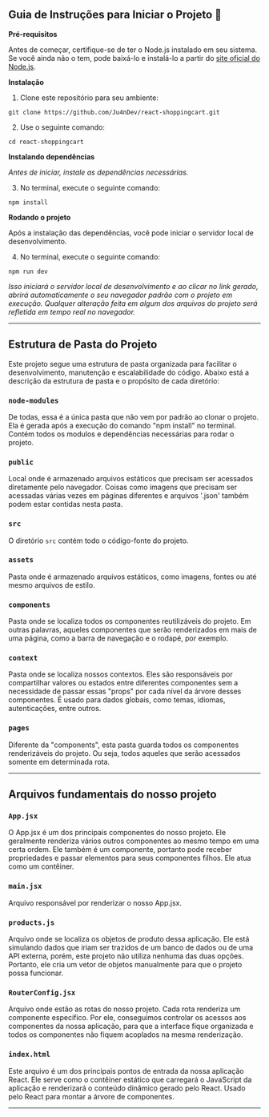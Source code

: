 ## Guia de Instruções para Iniciar o Projeto 🚀

**Pré-requisitos**

Antes de começar, certifique-se de ter o Node.js instalado em seu sistema. Se você ainda não o tem, pode baixá-lo e instalá-lo a partir do [site oficial do Node.js](https://nodejs.org/).

**Instalação**

1. Clone este repositório para seu ambiente:
~~~node 
git clone https://github.com/Ju4nDev/react-shoppingcart.git
~~~

2. Use o seguinte comando:
~~~node
cd react-shoppingcart
~~~

**Instalando dependências**

*Antes de iniciar, instale as dependências necessárias.*

3. No terminal, execute o seguinte comando:
~~~ node
npm install
~~~

**Rodando o projeto**

Após a instalação das dependências, você pode iniciar o servidor local de desenvolvimento.

4. No terminal, execute o seguinte comando:
~~~ node
npm run dev
~~~

*Isso iniciará o servidor local de desenvolvimento e ao clicar no link gerado, abrirá automaticamente o seu navegador padrão com o projeto em execução. Qualquer alteração feita em algum dos arquivos do projeto será refletida em tempo real no navegador.*

________________________________________________________________________________________________________________________________________________

## Estrutura de Pasta do Projeto

Este projeto segue uma estrutura de pasta organizada para facilitar o desenvolvimento, manutenção e escalabilidade do código. Abaixo está a descrição da estrutura de pasta e o propósito de cada diretório:


### `node-modules`

De todas, essa é a única pasta que não vem por padrão ao clonar o projeto. Ela é gerada após a execução do comando "npm install" no terminal. Contém todos os modulos e dependências necessárias para rodar o projeto.


### `public`

Local onde é armazenado arquivos estáticos que precisam ser acessados diretamente pelo navegador. Coisas como imagens que precisam ser acessadas várias vezes em páginas diferentes e arquivos '.json' também podem estar contidas nesta pasta.


### `src`

O diretório `src` contém todo o código-fonte do projeto.


### `assets`

Pasta onde é armazenado arquivos estáticos, como imagens, fontes ou até mesmo arquivos de estilo.


### `components`

Pasta onde se localiza todos os componentes reutilizáveis do projeto. Em outras palavras, aqueles componentes que serão renderizados em mais de uma página, como a barra de navegação e o rodapé, por exemplo.


### `context`

Pasta onde se localiza nossos contextos. Eles são responsáveis por compartilhar valores ou estados entre diferentes componentes sem a necessidade de passar essas "props" por cada nível da árvore desses componentes. É usado para dados globais, como temas, idiomas, autenticações, entre outros.


### `pages`

Diferente da "components", esta pasta guarda todos os componentes renderizáveis do projeto. Ou seja, todos aqueles que serão acessados somente em determinada rota.


________________________________________________________________________________________________________________________________________________

## Arquivos fundamentais do nosso projeto

### `App.jsx`

O App.jsx é um dos principais componentes do nosso projeto. Ele geralmente renderiza vários outros componentes ao mesmo tempo em uma certa ordem. Ele também é um componente, portanto pode receber propriedades e passar elementos para seus componentes filhos. Ele atua como um contêiner.


### `main.jsx`

Arquivo responsável por renderizar o nosso App.jsx.


### `products.js`

Arquivo onde se localiza os objetos de produto dessa aplicação. Ele está simulando dados que iriam ser trazidos de um banco de dados ou de uma API externa, porém, este projeto não utiliza nenhuma das duas opções. Portanto, ele cria um vetor de objetos manualmente para que o projeto possa funcionar.


### `RouterConfig.jsx`

Arquivo onde estão as rotas do nosso projeto. Cada rota renderiza um componente específico. Por ele, conseguimos controlar os acessos aos componentes da nossa aplicação, para que a interface fique organizada e todos os componentes não fiquem acoplados na mesma renderização.


### `index.html`

Este arquivo é um dos principais pontos de entrada da nossa aplicação React. Ele serve como o contêiner estático que carregará o JavaScript da aplicação e renderizará o conteúdo dinâmico gerado pelo React. Usado pelo React para montar a árvore de componentes.


________________________________________________________________________________________________________________________________________________
